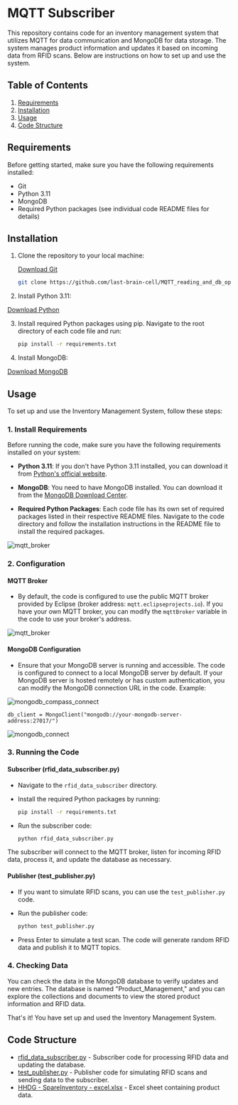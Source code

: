 # MQTT Subscriber

This repository contains code for an inventory management system that utilizes MQTT for data communication and MongoDB for data storage. The system manages product information and updates it based on incoming data from RFID scans. Below are instructions on how to set up and use the system.

## Table of Contents

1. [Requirements](#requirements)
2. [Installation](#installation)
3. [Usage](#usage)
4. [Code Structure](#code-structure)

## Requirements

Before getting started, make sure you have the following requirements installed:

- Git
- Python 3.11
- MongoDB
- Required Python packages (see individual code README files for details)

## Installation

1. Clone the repository to your local machine:

   [Download Git](https://git-scm.com/downloads)

   ```bash
   git clone https://github.com/last-brain-cell/MQTT_reading_and_db_ops.git
   ```

2. Install Python 3.11:

[Download Python](https://www.python.org/downloads/)

3. Install required Python packages using pip. Navigate to the root directory of each code file and run:

   ```bash
   pip install -r requirements.txt
   ```

4. Install MongoDB:

[Download MongoDB](https://www.mongodb.com/try/download/community)

## Usage

To set up and use the Inventory Management System, follow these steps:

### 1. Install Requirements

Before running the code, make sure you have the following requirements installed on your system:

- **Python 3.11**: If you don't have Python 3.11 installed, you can download it from [Python's official website](https://www.python.org/downloads/).

- **MongoDB**: You need to have MongoDB installed. You can download it from the [MongoDB Download Center](https://www.mongodb.com/try/download/community).

- **Required Python Packages**: Each code file has its own set of required packages listed in their respective README files. Navigate to the code directory and follow the installation instructions in the README file to install the required packages.

![mqtt_broker](https://github.com/last-brain-cell/MQTT_reading_and_db_ops/blob/master/Help/requirements.png)

### 2. Configuration

#### MQTT Broker

- By default, the code is configured to use the public MQTT broker provided by Eclipse (broker address: `mqtt.eclipseprojects.io`). If you have your own MQTT broker, you can modify the `mqttBroker` variable in the code to use your broker's address.

![mqtt_broker](https://github.com/last-brain-cell/MQTT_reading_and_db_ops/blob/master/Help/mqtt_broker.png)

#### MongoDB Configuration

- Ensure that your MongoDB server is running and accessible. The code is configured to connect to a local MongoDB server by default. If your MongoDB server is hosted remotely or has custom authentication, you can modify the MongoDB connection URL in the code. Example:

![mongodb_compass_connect](https://github.com/last-brain-cell/MQTT_reading_and_db_ops/blob/master/Help/mongodb_compass_connect.png)

   
    db_client = MongoClient("mongodb://your-mongodb-server-address:27017/")
   

![mongodb_connect](https://github.com/last-brain-cell/MQTT_reading_and_db_ops/blob/master/Help/mongodb_connect.png)

### 3. Running the Code

#### Subscriber (rfid_data_subscriber.py)

- Navigate to the `rfid_data_subscriber` directory.

- Install the required Python packages by running:

    ```bash
    pip install -r requirements.txt
    ```

- Run the subscriber code:

    ```bash
    python rfid_data_subscriber.py
    ```

The subscriber will connect to the MQTT broker, listen for incoming RFID data, process it, and update the database as necessary.

#### Publisher (test_publisher.py)

- If you want to simulate RFID scans, you can use the `test_publisher.py` code.

- Run the publisher code:

    ```bash
    python test_publisher.py
    ```

- Press Enter to simulate a test scan. The code will generate random RFID data and publish it to MQTT topics.

### 4. Checking Data

You can check the data in the MongoDB database to verify updates and new entries. The database is named "Product_Management," and you can explore the collections and documents to view the stored product information and RFID data.

That's it! You have set up and used the Inventory Management System.


## Code Structure

- [rfid_data_subscriber.py](./rfid_data_subscriber/README.md) - Subscriber code for processing RFID data and updating the database.
- [test_publisher.py](./test_publisher/README.md) - Publisher code for simulating RFID scans and sending data to the subscriber.
- [HHDG - SpareInventory - excel.xlsx](./HHDG%20-%20SpareInventory%20-%20excel.xlsx) - Excel sheet containing product data.


